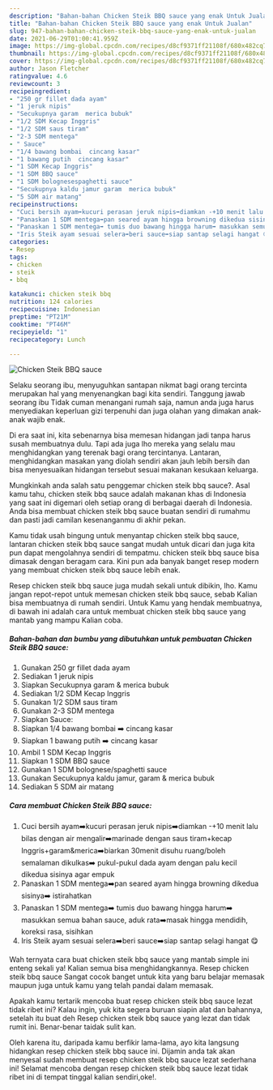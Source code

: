 ```yaml
---
description: "Bahan-bahan Chicken Steik BBQ sauce yang enak Untuk Jualan"
title: "Bahan-bahan Chicken Steik BBQ sauce yang enak Untuk Jualan"
slug: 947-bahan-bahan-chicken-steik-bbq-sauce-yang-enak-untuk-jualan
date: 2021-06-29T01:00:41.959Z
image: https://img-global.cpcdn.com/recipes/d8cf9371ff21108f/680x482cq70/chicken-steik-bbq-sauce-foto-resep-utama.jpg
thumbnail: https://img-global.cpcdn.com/recipes/d8cf9371ff21108f/680x482cq70/chicken-steik-bbq-sauce-foto-resep-utama.jpg
cover: https://img-global.cpcdn.com/recipes/d8cf9371ff21108f/680x482cq70/chicken-steik-bbq-sauce-foto-resep-utama.jpg
author: Jason Fletcher
ratingvalue: 4.6
reviewcount: 3
recipeingredient:
- "250 gr fillet dada ayam"
- "1 jeruk nipis"
- "Secukupnya garam  merica bubuk"
- "1/2 SDM Kecap Inggris"
- "1/2 SDM saus tiram"
- "2-3 SDM mentega"
- " Sauce"
- "1/4 bawang bombai  cincang kasar"
- "1 bawang putih  cincang kasar"
- "1 SDM Kecap Inggris"
- "1 SDM BBQ sauce"
- "1 SDM bolognesespaghetti sauce"
- "Secukupnya kaldu jamur garam  merica bubuk"
- "5 SDM air matang"
recipeinstructions:
- "Cuci bersih ayam➡️kucuri perasan jeruk nipis➡️diamkan -+10 menit lalu bilas dengan air mengalir➡️marinade dengan saus tiram+kecap Inggris+garam&amp;merica➡️biarkan 30menit disuhu ruang/boleh semalaman dikulkas➡️ pukul-pukul dada ayam dengan palu kecil dikedua sisinya agar empuk"
- "Panaskan 1 SDM mentega➡️pan seared ayam hingga browning dikedua sisinya➡️ istirahatkan"
- "Panaskan 1 SDM mentega➡️ tumis duo bawang hingga harum➡️ masukkan semua bahan sauce, aduk rata➡️masak hingga mendidih, koreksi rasa, sisihkan"
- "Iris Steik ayam sesuai selera➡️beri sauce➡️siap santap selagi hangat 😋"
categories:
- Resep
tags:
- chicken
- steik
- bbq

katakunci: chicken steik bbq 
nutrition: 124 calories
recipecuisine: Indonesian
preptime: "PT21M"
cooktime: "PT46M"
recipeyield: "1"
recipecategory: Lunch

---
```



![Chicken Steik BBQ sauce](https://img-global.cpcdn.com/recipes/d8cf9371ff21108f/680x482cq70/chicken-steik-bbq-sauce-foto-resep-utama.jpg)

Selaku seorang ibu, menyuguhkan santapan nikmat bagi orang tercinta merupakan hal yang menyenangkan bagi kita sendiri. Tanggung jawab seorang ibu Tidak cuman menangani rumah saja, namun anda juga harus menyediakan keperluan gizi terpenuhi dan juga olahan yang dimakan anak-anak wajib enak.

Di era  saat ini, kita sebenarnya bisa memesan hidangan jadi tanpa harus susah membuatnya dulu. Tapi ada juga lho mereka yang selalu mau menghidangkan yang terenak bagi orang tercintanya. Lantaran, menghidangkan masakan yang diolah sendiri akan jauh lebih bersih dan bisa menyesuaikan hidangan tersebut sesuai makanan kesukaan keluarga. 



Mungkinkah anda salah satu penggemar chicken steik bbq sauce?. Asal kamu tahu, chicken steik bbq sauce adalah makanan khas di Indonesia yang saat ini digemari oleh setiap orang di berbagai daerah di Indonesia. Anda bisa membuat chicken steik bbq sauce buatan sendiri di rumahmu dan pasti jadi camilan kesenanganmu di akhir pekan.

Kamu tidak usah bingung untuk menyantap chicken steik bbq sauce, lantaran chicken steik bbq sauce sangat mudah untuk dicari dan juga kita pun dapat mengolahnya sendiri di tempatmu. chicken steik bbq sauce bisa dimasak dengan beragam cara. Kini pun ada banyak banget resep modern yang membuat chicken steik bbq sauce lebih enak.

Resep chicken steik bbq sauce juga mudah sekali untuk dibikin, lho. Kamu jangan repot-repot untuk memesan chicken steik bbq sauce, sebab Kalian bisa membuatnya di rumah sendiri. Untuk Kamu yang hendak membuatnya, di bawah ini adalah cara untuk membuat chicken steik bbq sauce yang mantab yang mampu Kalian coba.

<!--inarticleads1-->

##### Bahan-bahan dan bumbu yang dibutuhkan untuk pembuatan Chicken Steik BBQ sauce:

1. Gunakan 250 gr fillet dada ayam
1. Sediakan 1 jeruk nipis
1. Siapkan Secukupnya garam &amp; merica bubuk
1. Sediakan 1/2 SDM Kecap Inggris
1. Gunakan 1/2 SDM saus tiram
1. Gunakan 2-3 SDM mentega
1. Siapkan  Sauce:
1. Siapkan 1/4 bawang bombai ➡️ cincang kasar
1. Siapkan 1 bawang putih ➡️ cincang kasar
1. Ambil 1 SDM Kecap Inggris
1. Siapkan 1 SDM BBQ sauce
1. Gunakan 1 SDM bolognese/spaghetti sauce
1. Gunakan Secukupnya kaldu jamur, garam &amp; merica bubuk
1. Sediakan 5 SDM air matang




<!--inarticleads2-->

##### Cara membuat Chicken Steik BBQ sauce:

1. Cuci bersih ayam➡️kucuri perasan jeruk nipis➡️diamkan -+10 menit lalu bilas dengan air mengalir➡️marinade dengan saus tiram+kecap Inggris+garam&amp;merica➡️biarkan 30menit disuhu ruang/boleh semalaman dikulkas➡️ pukul-pukul dada ayam dengan palu kecil dikedua sisinya agar empuk
1. Panaskan 1 SDM mentega➡️pan seared ayam hingga browning dikedua sisinya➡️ istirahatkan
1. Panaskan 1 SDM mentega➡️ tumis duo bawang hingga harum➡️ masukkan semua bahan sauce, aduk rata➡️masak hingga mendidih, koreksi rasa, sisihkan
1. Iris Steik ayam sesuai selera➡️beri sauce➡️siap santap selagi hangat 😋




Wah ternyata cara buat chicken steik bbq sauce yang mantab simple ini enteng sekali ya! Kalian semua bisa menghidangkannya. Resep chicken steik bbq sauce Sangat cocok banget untuk kita yang baru belajar memasak maupun juga untuk kamu yang telah pandai dalam memasak.

Apakah kamu tertarik mencoba buat resep chicken steik bbq sauce lezat tidak ribet ini? Kalau ingin, yuk kita segera buruan siapin alat dan bahannya, setelah itu buat deh Resep chicken steik bbq sauce yang lezat dan tidak rumit ini. Benar-benar taidak sulit kan. 

Oleh karena itu, daripada kamu berfikir lama-lama, ayo kita langsung hidangkan resep chicken steik bbq sauce ini. Dijamin anda tak akan menyesal sudah membuat resep chicken steik bbq sauce lezat sederhana ini! Selamat mencoba dengan resep chicken steik bbq sauce lezat tidak ribet ini di tempat tinggal kalian sendiri,oke!.

